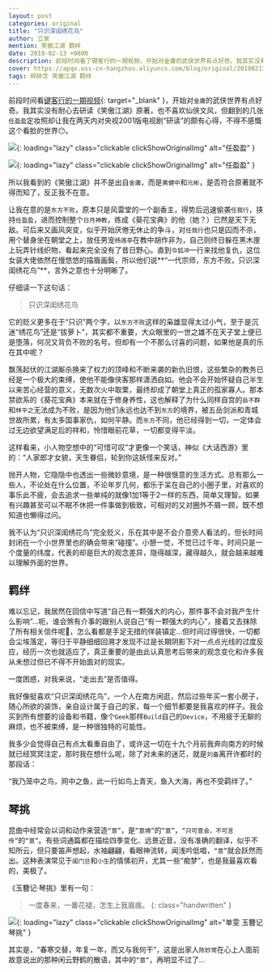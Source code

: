 ```yaml
---
layout: post
categories: original
title: "只识深闺绣花鸟"
author: 立泉
mention: 笑傲江湖 羁绊
date: 2019-02-13 +0800
description: 前段时间看了键客行的一期视频，开始对金庸的武侠世界有点好奇。我其实没有耐心去研读《笑傲江湖》原著，也不喜欢仙侠文风，但翻到的几张任盈盈定妆照却让我在两天内对央视2001版电视剧“研读”得颇有心得，不得不感慨这个看脸的世界😶。
cover: https://apqx.oss-cn-hangzhou.aliyuncs.com/blog/original/20190213/xvqing_02.jpg
tags: 碎碎念 笑傲江湖 羁绊
---
```


前段时间看[键客行的一期视频](https://www.bilibili.com/video/av14253687/){: target="_blank" }，开始对`金庸`的武侠世界有点好奇。我其实没有耐心去研读《笑傲江湖》原著，也不喜欢仙侠文风，但翻到的几张`任盈盈`定妆照却让我在两天内对央视2001版电视剧“研读”的颇有心得，不得不感慨这个看脸的世界😶。

![](https://apqx.oss-cn-hangzhou.aliyuncs.com/blog/original/20190213/xvqing_01.jpg){: loading="lazy" class="clickable clickShowOriginalImg" alt="任盈盈" }

![](https://apqx.oss-cn-hangzhou.aliyuncs.com/blog/original/20190213/xvqing_02.jpg){: loading="lazy" class="clickable clickShowOriginalImg" alt="任盈盈" }

所以我看到的《笑傲江湖》并不是出自`金庸`，而是`黄健中`和`元彬`，是否符合原著就不得而知了，反正我不在意。

让我在意的是`东方不败`，原本只是风雷堂的一个副香主，得势后迅速偷袭`任我行`，挟持`任盈盈`，进而控制整个`日月神教`，练成《葵花宝典》的他（她？）已然是天下无敌。可后来又画风突变，似乎开始厌倦无休止的争斗，对`任我行`也只是囚而不杀，用个替身坐在朝堂之上，放任男宠`杨莲亭`在教中胡作非为，自己则终日躲在黑木崖上玩弄针线织物，看起来完全没有了昔日野心。直到`令狐冲`一行来找他复仇，这位女装大佬依然在慢悠悠的描眉画鬓，所以他们说**“一代宗师，东方不败，只识深闺绣花鸟”**，言外之意也十分明晰了。

仔细读一下这句话：

> 只识深闺绣花鸟

它的贬义更多在于“只识”两个字，以`东方不败`这样的枭雄显得太过小气，至于是沉迷“绣花鸟”还是“拔萝卜”，其实都不重要，大众眼里的一世之雄不在天子堂上便已是堕落，何况又背负不败的名号。但却有一个不那么讨喜的问题，如果他是真的乐在其中呢？

飘荡起伏的江湖厮杀换来了权力的顶峰和不断来袭的新仇旧恨，这些繁杂的教务已经是一个极大的束缚，使他不能像侠客那样潇洒自如。他会不会开始怀疑自己半生以来苦心经营的意义，无数次火中取栗，最终却成了朝堂上真正的孤家寡人。那本禁欲系的《葵花宝典》本来就在于修身养性，这也解释了为什么同样自宫的`岳不群`和`林平之`无法成为不败，是因为他们永远也达不到`东方`的境界，被五岳剑派和青城世故所累，有太多国事家仇，如何平静。而`东方`不同，他已经得到一切，一定体会过无边欲望满足后的祥和，怜惜眼前花草，一切都变得平淡。

这样看来，小人物空想中的“可惜可叹”才更像一个笑话，神似《大话西游》里的：“人家郎才女貌，天生眷侣，轮到你这妖怪来反对。”

抛开人物，它隐隐中也透出一些微妙意境，是一种很惬意的生活方式。总有那么一些人，不论处在什么位置，不论年岁几何，都乐于呆在自己的小圈子里，对喜欢的事乐此不疲，会去追求一些单纯的就像1加1等于2一样的东西，简单又理智。如果有兴趣甚至可以不眠不休把一件事做到极致，可相对的又对圈外不屑一顾，既不想知道也懒得过问。

我不认为“只识深闺绣花鸟”完全贬义，乐在其中是不会介意旁人看法的，但长时间封闭在一个小世界里也的确会带来“碰撞”。小憩一觉，不觉已过千年，时间只是一个度量的纬度，代表的却是巨大的观念差异，隐得越深，藏得越久，就会越来越难以理解外面的世界。

## 羁绊

难以忘记，我居然在回信中写道“自己有一颗强大的内心，那件事不会对我产生什么影响”...呃，谁会煞有介事的跟别人说自己“有一颗强大的内心”，接着又去抹除了所有相关信件呢🙁，怎么看都是手足无措的佯装镇定...但时间过得很快，一切都会尘埃落定，等归于平静细细回溯才发现不过是长期阴影下对一点点光线的过度反应，经历一次也就适应了，真正重要的是由此认真思考后带来的观念变化和许多我从未想过但已不得不开始面对的现实。

一度困惑，对我来说，“走出去”是否值得。

我好像挺喜欢“只识深闺绣花鸟”，一个人在南方闲逛，然后过些年买一套小房子，随心所欲的装饰，亲自设计属于自己的家，每一个细节都要是我喜欢的样子。我会买到所有想要的设备和书籍，像个`Geek`那样`Build`自己的`Device`，不用疲于无聊的麻烦，也不被束缚，是一种很独特的可能性。

我多少会觉得自己有点太看重自由了，或许这一切在十九个月前我奔向南方的时候就已经冥冥注定，那时我在想什么呢，除了对未来的迷茫，就是`刘备`离开许都时的那段话：

“我乃笼中之鸟，网中之鱼，此一行如鸟上青天，鱼入大海，再也不受羁绊了。”

## 琴挑

昆曲中经常会以词和动作来营造`“意”`，是`“意境”`的`“意”`，`“只可意会，不可言传”`的`“意”`。有些词通篇都在描绘四季变化、远景近音，没有准确的翻译，似乎不知所云，但只要笛声想起，水袖翩翩，看眼神流转，闻浅吟低唱，`“意”`就会跃然而出。这种表演常见于`闺门旦`和`小生`的情愫初开，尤其一些“痴梦”，也是我最喜欢看的，美极了。

《玉簪记·琴挑》里有一句：

> 一度春来，一番花褪，怎生上我眉痕。
{: class="handwritten" }

![](https://apqx.oss-cn-hangzhou.aliyuncs.com/blog/original/20190213/shanwen_yuzanji_2018_thumb.jpg){: loading="lazy" class="clickable clickShowOriginalImg" alt="单雯 玉簪记 琴挑" }

其实是，“春寒交替，年复一年，而又与我何干”，这是出家人`陈妙常`在心上人面前故意说出的那种闲云野鹤的散语，其中的`“意”`，再明显不过了...
